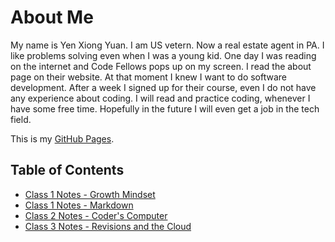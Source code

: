 # About Me

My name is Yen Xiong Yuan. I am US vetern. Now a real estate agent in PA. I like problems solving even when I was a young kid. One day I was reading on the internet and Code Fellows pops up on my screen. I read the about page on their website. At that moment I knew I want to do software development. After a week I signed up for their course, even I do not have any experience about coding. I will read and practice coding, whenever I have some free time. Hopefully in the future I will even get a job in the tech field.  


This is my [GitHub Pages](https://github.com/yenxiongyuan).

## Table of Contents

* [Class 1 Notes - Growth Mindset](class1.md)
* [Class 1 Notes - Markdown](class1a.md)
* [Class 2 Notes - Coder's Computer](class2.md)
* [Class 3 Notes - Revisions and the Cloud](class3.md)

